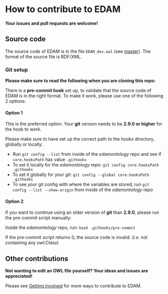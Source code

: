 # How to contribute to EDAM

__Your issues and pull requests are welcome!__


## Source code

The source code of EDAM is in the file `EDAM_dev.owl` (see [master](https://github.com/edamontology/edamontology/blob/master/EDAM_dev.owl)). The format of the source file is RDF/XML.


### Git setup

__Please make sure to read the following when you are cloning this repo:__

There is a __pre-commit hook__ set up, to validate that the source code of EDAM is in the right format. To make it work, please use one of the following 2 options:


#### Option 1

This is the preferred option. Your __git__ version needs to be __2.9.0 or higher__ for the hook to work.

Please make sure to have set up the correct path to the hooks directory, globally or locally:

* Run `git config --list` from inside of the _edamontology_ repo and see if `core.hooksPath` has value `.githooks`
* To set it locally for the _edamontology_ repo: `git config core.hooksPath .githooks`
* To set it globally for your git: `git config --global core.hooksPath .githooks`
* To see your git config with where the variables are stored, run `git config --list --show-origin` from inside of the _edamontology_ repo


#### Option 2

If you want to continue using an older version of __git__ than __2.9.0__, please run the pre-commit script manually:

Inside the _edamontology_ repo, run: `bash .githooks/pre-commit`

If the pre-commit script returns 0, the source code is invalid. (_i.e._ not containing any _owl:Class_)


## Other contributions

__Not wanting to edit an OWL file yourself? Your ideas and issues are appreciated!__

Please see [Getting involved](https://edamontologydocs.readthedocs.io/en/latest/getting_involved.html) for more ways to contribute to EDAM.
